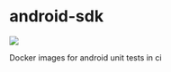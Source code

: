 # android-sdk
[![](https://images.microbadger.com/badges/image/dimorinny/android-sdk.svg)](https://microbadger.com/images/dimorinny/android-sdk "Get your own image badge on microbadger.com")

Docker images for android unit tests in ci
